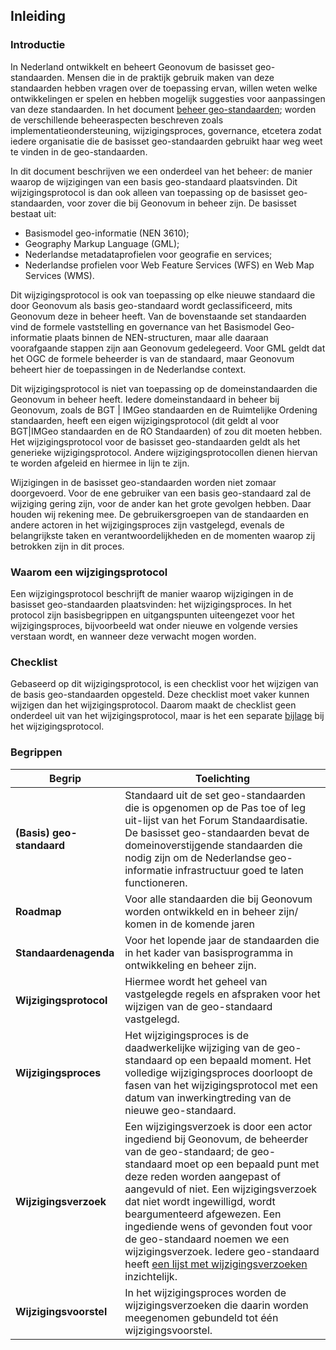 ## Inleiding


### Introductie


In Nederland ontwikkelt en beheert Geonovum de basisset geo-standaarden. Mensen die in de praktijk gebruik maken van deze standaarden hebben vragen over de toepassing ervan, willen weten welke ontwikkelingen er spelen en hebben mogelijk suggesties voor aanpassingen van deze standaarden. In het document [beheer geo-standaarden](https://docs.geostandaarden.nl/gbd/def-bd-gsb-20210818/); worden de verschillende beheeraspecten beschreven zoals implementatieondersteuning, wijzigingsproces, governance, etcetera zodat iedere organisatie die de basisset geo-standaarden gebruikt haar weg weet te vinden in de geo-standaarden.

In dit document beschrijven we een onderdeel van het beheer: de manier waarop de wijzigingen van een basis geo-standaard plaatsvinden. Dit wijzigingsprotocol is dan ook alleen van toepassing op de basisset geo-standaarden, voor zover die bij Geonovum in beheer zijn. De basisset bestaat uit:
-	Basismodel geo-informatie (NEN 3610);
-	Geography Markup Language (GML);
-	Nederlandse metadataprofielen voor geografie en services;
-	Nederlandse profielen voor Web Feature Services (WFS) en Web Map Services (WMS).

Dit wijzigingsprotocol is ook van toepassing op elke nieuwe standaard die door Geonovum als basis geo-standaard wordt geclassificeerd, mits Geonovum deze in beheer heeft. Van de bovenstaande set standaarden vind de formele vaststelling en governance van het Basismodel Geo-informatie plaats binnen de NEN-structuren, maar alle daaraan voorafgaande stappen zijn aan Geonovum gedelegeerd. Voor GML geldt dat het OGC de formele beheerder is van de standaard, maar Geonovum beheert hier de toepassingen in de Nederlandse context.

Dit wijzigingsprotocol is niet van toepassing op de domeinstandaarden die Geonovum in beheer heeft. Iedere domeinstandaard in beheer bij Geonovum, zoals de BGT | IMGeo standaarden en de Ruimtelijke Ordening standaarden, heeft een eigen wijzigingsprotocol (dit geldt al voor BGT|IMGeo standaarden en de RO Standaarden) of zou dit moeten hebben. Het wijzigingsprotocol voor de basisset geo-standaarden geldt als het generieke wijzigingsprotocol. Andere wijzigingsprotocollen dienen hiervan te worden afgeleid en hiermee in lijn te zijn.

Wijzigingen in de basisset geo-standaarden worden niet zomaar doorgevoerd. Voor de ene gebruiker van een basis geo-standaard zal de wijziging gering zijn, voor de ander kan het grote gevolgen hebben. Daar houden wij rekening mee. De gebruikersgroepen van de standaarden en andere actoren in het wijzigingsproces zijn vastgelegd, evenals de belangrijkste taken en verantwoordelijkheden en de momenten waarop zij betrokken zijn in dit proces.

### Waarom een wijzigingsprotocol

Een wijzigingsprotocol beschrijft de manier waarop wijzigingen in de basisset geo-standaarden plaatsvinden: het wijzigingsproces. In het protocol zijn basisbegrippen en uitgangspunten uiteengezet voor het wijzigingsproces, bijvoorbeeld wat onder nieuwe en volgende versies verstaan wordt, en wanneer deze verwacht mogen worden.


### Checklist 

Gebaseerd op dit wijzigingsprotocol, is een checklist voor het wijzigen van de basis geo-standaarden opgesteld. Deze checklist moet vaker kunnen wijzigen dan het wijzigingsprotocol. Daarom maakt de checklist geen onderdeel uit van het wijzigingsprotocol, maar is het een separate [bijlage](#overzicht-status-van-wijzigingsverzoeken) bij het wijzigingsprotocol.

### Begrippen


| Begrip | Toelichting | 
|------------|---------|
| **(Basis) geo-standaard** | Standaard uit de set geo-standaarden die is opgenomen op de Pas toe of leg uit-lijst van het Forum Standaardisatie. De basisset geo-standaarden bevat de domeinoverstijgende standaarden die nodig zijn om de Nederlandse geo-informatie infrastructuur goed te laten functioneren.          |
| **Roadmap**  |  Voor alle standaarden die bij Geonovum worden ontwikkeld en in beheer zijn/ komen in de komende jaren       |
| **Standaardenagenda**  | Voor het lopende jaar de standaarden die in het kader van basisprogramma in ontwikkeling en beheer zijn.        |
| **Wijzigingsprotocol**  | Hiermee wordt het geheel van vastgelegde regels en afspraken voor het wijzigen van de geo-standaard vastgelegd.        |
| **Wijzigingsproces**  |  Het wijzigingsproces is de daadwerkelijke wijziging van de geo-standaard op een bepaald moment. Het volledige wijzigingsproces doorloopt de fasen van het wijzigingsprotocol met een datum van inwerkingtreding van de nieuwe geo-standaard.        |
| **Wijzigingsverzoek**  | Een wijzigingsverzoek is door een actor ingediend bij Geonovum, de beheerder van de geo-standaard; de geo-standaard moet op een bepaald punt met deze reden worden aangepast of aangevuld of niet. Een wijzigingsverzoek dat niet wordt ingewilligd, wordt beargumenteerd afgewezen. Een ingediende wens of gevonden fout voor de geo-standaard noemen we een wijzigingsverzoek. Iedere geo-standaard heeft [een lijst met wijzigingsverzoeken](https://geonovum.github.io/Geo-standaarden-beheerplan/#helpdesk) inzichtelijk.         |
| **Wijzigingsvoorstel** | In het wijzigingsproces worden de wijzigingsverzoeken die daarin worden meegenomen gebundeld tot één wijzigingsvoorstel.        |
